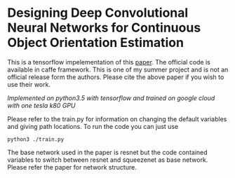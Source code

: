 # Designing Deep Convolutional Neural Networks for Continuous Object Orientation Estimation
This is a tensorflow impelementation of this [paper](https://arxiv.org/pdf/1702.01499.pdf). The official code is available in caffe framework.
This is one of my summer project and is not an official release form the authors. Please cite the above paper if you wish to use their work.

*Implemented on python3.5 with tensorflow and trained on google cloud with one tesla k80 GPU*

Please refer to the train.py for information on changing the default variables and giving path locations. To run the code you can just use 
```
python3 ./train.py
```
The base network used in the paper is resnet but the code contained variables to switch between resnet and squeezenet as base network. Please refer the paper for network structure.
